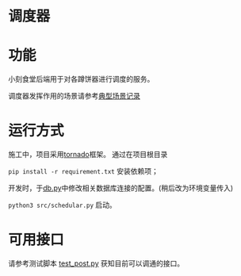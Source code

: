 # 调度器
# 功能
小刻食堂后端用于对各蹲饼器进行调度的服务。

调度器发挥作用的场景请参考[典型场景记录](docs/scene.md)

# 运行方式

施工中，项目采用[tornado](https://www.tornadoweb.org/en/stable/)框架。
通过在项目根目录

``pip install -r requirement.txt`` 安装依赖项；

开发时，于[db.py](src/db.py)中修改相关数据库连接的配置。(稍后改为环境变量传入)

``python3 src/schedular.py`` 启动。


# 可用接口

请参考测试脚本 [test_post.py](dev-test/test_post.py) 获知目前可以调通的接口。